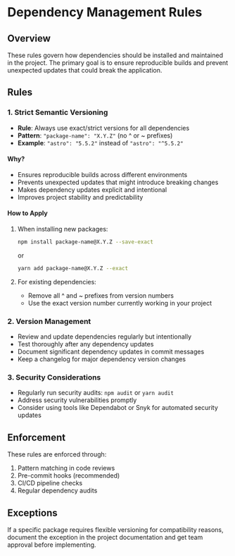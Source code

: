 # Dependency Management Rules

## Overview

These rules govern how dependencies should be installed and maintained in the project. The primary goal is to ensure reproducible builds and prevent unexpected updates that could break the application.

## Rules

### 1. Strict Semantic Versioning

- **Rule**: Always use exact/strict versions for all dependencies
- **Pattern**: `"package-name": "X.Y.Z"` (no ^ or ~ prefixes)
- **Example**: `"astro": "5.5.2"` instead of `"astro": "^5.5.2"`

#### Why?
- Ensures reproducible builds across different environments
- Prevents unexpected updates that might introduce breaking changes
- Makes dependency updates explicit and intentional
- Improves project stability and predictability

#### How to Apply
1. When installing new packages:
   ```bash
   npm install package-name@X.Y.Z --save-exact
   ```
   or
   ```bash
   yarn add package-name@X.Y.Z --exact
   ```

2. For existing dependencies:
   - Remove all ^ and ~ prefixes from version numbers
   - Use the exact version number currently working in your project

### 2. Version Management

- Review and update dependencies regularly but intentionally
- Test thoroughly after any dependency updates
- Document significant dependency updates in commit messages
- Keep a changelog for major dependency version changes

### 3. Security Considerations

- Regularly run security audits: `npm audit` or `yarn audit`
- Address security vulnerabilities promptly
- Consider using tools like Dependabot or Snyk for automated security updates

## Enforcement

These rules are enforced through:
1. Pattern matching in code reviews
2. Pre-commit hooks (recommended)
3. CI/CD pipeline checks
4. Regular dependency audits

## Exceptions

If a specific package requires flexible versioning for compatibility reasons, document the exception in the project documentation and get team approval before implementing. 